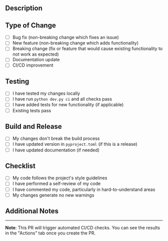 ## Description
<!-- Briefly describe what this PR does -->

## Type of Change
- [ ] Bug fix (non-breaking change which fixes an issue)
- [ ] New feature (non-breaking change which adds functionality)
- [ ] Breaking change (fix or feature that would cause existing functionality to not work as expected)
- [ ] Documentation update
- [ ] CI/CD improvement

## Testing
- [ ] I have tested my changes locally
- [ ] I have run `python dev.py ci` and all checks pass
- [ ] I have added tests for new functionality (if applicable)
- [ ] Existing tests pass

## Build and Release
- [ ] My changes don't break the build process
- [ ] I have updated version in `pyproject.toml` (if this is a release)
- [ ] I have updated documentation (if needed)

## Checklist
- [ ] My code follows the project's style guidelines
- [ ] I have performed a self-review of my code
- [ ] I have commented my code, particularly in hard-to-understand areas
- [ ] My changes generate no new warnings

## Additional Notes
<!-- Any additional information that reviewers should know -->

---

**Note**: This PR will trigger automated CI/CD checks. You can see the results in the "Actions" tab once you create the PR.
